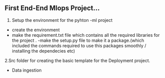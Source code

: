 ## First End-End Mlops Project...

1. Setup the environment for the pyhton -ml project
- create the environment 
- make the requirement.txt file which contains all the required libraries for the project .
-make the setup.py file to make it a package.(which included the commands required to use this packages smoothly / installing the dependecies etc)

2.Src folder for creating the basic template for the Deployment project.
- Data ingestion 
